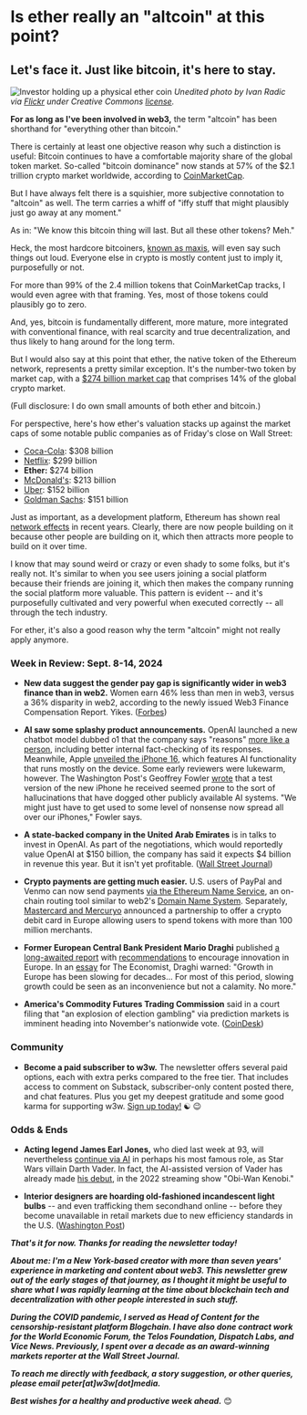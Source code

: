# Is ether really an "altcoin" at this point?
## Let's face it. Just like bitcoin, it's here to stay.

![Investor holding up a physical ether coin](https://w3w.news/img/eth-2048.jpg)
*Unedited photo by Ivan Radic via [Flickr](https://www.flickr.com/people/26344495@N05/) under Creative Commons [license](https://creativecommons.org/licenses/by/2.0/).*

<!-- For LinkedIn, caption should read: *Cropped photo by Ivan Radic via [Flickr](https://www.flickr.com/people/26344495@N05/) under Creative Commons [license](https://creativecommons.org/licenses/by/2.0/).* -->

**For as long as I've been involved in web3,** the term "altcoin" has been shorthand for "everything other than bitcoin."

There is certainly at least one objective reason why such a distinction is useful: Bitcoin continues to have a comfortable majority share of the global token market. So-called "bitcoin dominance" now stands at 57% of the $2.1 trillion crypto market worldwide, according to [CoinMarketCap](https://coinmarketcap.com/charts/#bitcoin-dominance).

But I have always felt there is a squishier, more subjective connotation to "altcoin" as well. The term carries a whiff of "iffy stuff that might plausibly just go away at any moment."

As in: "We know this bitcoin thing will last. But all these other tokens? Meh."

Heck, the most hardcore bitcoiners, [known as maxis](https://www.investopedia.com/terms/b/bitcoin-maximalism.asp), will even say such things out loud. Everyone else in crypto is mostly content just to imply it, purposefully or not.

For more than 99% of the 2.4 million tokens that CoinMarketCap tracks, I would even agree with that framing. Yes, most of those tokens could plausibly go to zero.

And, yes, bitcoin is fundamentally different, more mature, more integrated with conventional finance, with real scarcity and true decentralization, and thus likely to hang around for the long term.

But I would also say at this point that ether, the native token of the Ethereum network, represents a pretty similar exception. It's the number-two token by market cap, with a [$274 billion market cap](https://coinmarketcap.com/currencies/ethereum/) that comprises 14% of the global crypto market.

(Full disclosure: I do own small amounts of both ether and bitcoin.)

For perspective, here's how ether's valuation stacks up against the market caps of some notable public companies as of Friday's close on Wall Street:

- [Coca-Cola](https://finance.yahoo.com/quote/KO/): $308 billion
- [Netflix](https://finance.yahoo.com/quote/NFLX/): $299 billion
- **Ether:** $274 billion  
- [McDonald's](https://finance.yahoo.com/quote/MCD/): $213 billion
- [Uber](https://finance.yahoo.com/quote/UBER/): $152 billion
- [Goldman Sachs](https://finance.yahoo.com/quote/GS/): $151 billion

Just as important, as a development platform, Ethereum has shown real [network effects](https://en.wikipedia.org/wiki/Network_effect) in recent years. Clearly, there are now people building on it because other people are building on it, which then attracts more people to build on it over time.

I know that may sound weird or crazy or even shady to some folks, but it's really not. It's similar to when you see users joining a social platform because their friends are joining it, which then makes the company running the social platform more valuable. This pattern is evident -- and it's purposefully cultivated and very powerful when executed correctly -- all through the tech industry.

For ether, it's also a good reason why the term "altcoin" might not really apply anymore.


### Week in Review: Sept. 8-14, 2024

- **New data suggest the gender pay gap is significantly wider in web3 finance than in web2.** Women earn 46% less than men in web3, versus a 36% disparity in web2, according to the newly issued Web3 Finance Compensation Report. Yikes. ([Forbes](https://www.forbes.com/sites/digital-assets/2024/08/29/what-web3-data-reveals-about-gender-inequality-in-the-crypto-industry/))

- **AI saw some splashy product announcements.** OpenAI launched a new chatbot model dubbed o1 that the company says "reasons" [more like a person](https://techcrunch.com/2024/09/12/openai-unveils-a-model-that-can-fact-check-itself/), including better internal fact-checking of its responses. Meanwhile, Apple [unveiled the iPhone 16](https://www.chron.com/news/article/apple-iphone-ai-apple-intelligence-19754948.php), which features AI functionality that runs mostly on the device. Some early reviewers were lukewarm, however. The Washington Post's Geoffrey Fowler [wrote](https://news.google.com/read/CBMinAFBVV95cUxNdlBtYmVzLTBtcjZRdHFWc0t3enB2dW01NFFuaE1RRnpraDNFOVVKNFM5Qzd6VnVTUlc1eV82Mmp4SlF0YTJWT1JMbzU2WG01ZjVvSHVIb05MbDBkRmJyX2RES2lhZDJ1RzVieWtGUURCdjRHXzFmMVRrRDBLNzNXQ0JXeHJEWHhsVVRFbkdKTWVTbnA5N1BpT1F0V1c?hl=en-US&gl=US&ceid=US%3Aen) that a test version of the new iPhone he received seemed prone to the sort of hallucinations that have dogged other publicly available AI systems. "We might just have to get used to some level of nonsense now spread all over our iPhones," Fowler says.

- **A state-backed company in the  United Arab Emirates** is in talks to invest in OpenAI. As part of the negotiations, which would reportedly value OpenAI at $150 billion, the company has said it expects $4 billion in revenue this year. But it isn't yet profitable. ([Wall Street Journal](https://www.wsj.com/tech/ai/united-arab-emirates-fund-in-talks-to-invest-in-openai-fd4e4977?st=RjtXxh&reflink=desktopwebshare_permalink))

- **Crypto payments are getting much easier.** U.S. users of PayPal and Venmo can now send payments [via the Ethereum Name Service](https://decrypt.co/248739/paypal-and-venmo-users-can-now-send-crypto-payment-with-ens-names), an on-chain routing tool similar to web2's [Domain Name System](https://en.wikipedia.org/wiki/Domain_Name_System). Separately, [Mastercard and Mercuryo](https://www.msn.com/en-us/money/other/mastercard-launches-crypto-card-enabling-users-to-spend-in-100-million-european-merchants/ar-AA1q38Jf) announced a partnership to offer a crypto debit card in Europe allowing users to spend tokens with more than 100 million merchants.

- **Former European Central Bank President Mario Draghi** published [a long-awaited report](https://commission.europa.eu/document/download/97e481fd-2dc3-412d-be4c-f152a8232961_en?filename=The%20future%20of%20European%20competitiveness%20_%20A%20competitiveness%20strategy%20for%20Europe.pdf) with [recommendations](https://www.reuters.com/markets/europe/main-elements-draghi-competitiveness-report-2024-09-09/) to encourage innovation in Europe. In an [essay](https://news.google.com/read/CBMiswFBVV95cUxNaDZ2eTBwX25xUVh4S0Jua0ZjNHhiYnN3Qjd3LTNJUGZYbTVrYWdGZmR0b0c4eWhkLW4tc1ZyWVB4Rlc0VVQzWmpDY2JVNWY1R0ZhUW9UMGRybnVKeWR4Sk5KTTN0elFKRjVuUnZNcUM5cUFzQ0dzQV80MlpiT05DazVQREp4eTZWdGJkNHdQWHo5MFdIVkhvc0xJUVlZU2haMU0yV1Zqd2NlYXJzU0pfWGNZUQ?hl=en-US&gl=US&ceid=US%3Aen) for The Economist, Draghi warned: "Growth in Europe has been slowing for decades... For most of this period, slowing growth could be seen as an inconvenience but not a calamity. No more."

- **America's Commodity Futures Trading Commission** said in a court filing that "an explosion of election gambling" via prediction markets is imminent heading into November's nationwide vote. ([CoinDesk](https://www.coindesk.com/policy/2024/09/15/an-explosion-of-election-gambling-is-nigh-cftc-warns-appeals-court/))

### Community

- **Become a paid subscriber to w3w.** The newsletter offers several paid options, each with extra perks compared to the free tier. That includes access to comment on Substack, subscriber-only content posted there, and chat features. Plus you get my deepest gratitude and some good karma for supporting w3w. [Sign up today!](https://w3wnews.substack/subscribe) ☯️ 😉  

### Odds & Ends

- **Acting legend James Earl Jones,** who died last week at 93, will nevertheless [continue via AI](https://www.yahoo.com/entertainment/james-earl-jones-darth-vader-045927400.html) in perhaps his most famous role, as Star Wars villain Darth Vader. In fact, the AI-assisted version of Vader has already made [his debut](https://www.youtube.com/watch?v=1PGoTarJMI4), in the 2022 streaming show "Obi-Wan Kenobi."

- **Interior designers are hoarding old-fashioned incandescent light bulbs** -- and even trafficking them secondhand online -- before they become unavailable in retail markets due to new efficiency standards in the U.S. ([Washington Post](https://www.washingtonpost.com/home/2024/09/09/designers-hoard-incandescent-bulbs-led/))

_**That's it for now. Thanks for reading the newsletter today!**_

_**About me: I'm a New York-based creator with more than seven years' experience in marketing and content about web3. This newsletter grew out of the early stages of that journey, as I thought it might be useful to share what I was rapidly learning at the time about blockchain tech and decentralization with other people interested in such stuff.**_

 _**During the COVID pandemic, I served as Head of Content for the censorship-resistant platform Blogchain. I have also done contract work for the World Economic Forum, the Telos Foundation, Dispatch Labs, and Vice News. Previously, I spent over a decade as an award-winning markets reporter at the Wall Street Journal.**_

 _**To reach me directly with feedback, a story suggestion, or other queries, please email peter[at]w3w[dot]media.**_

 _**Best wishes for a healthy and productive week ahead.**_ 😊
